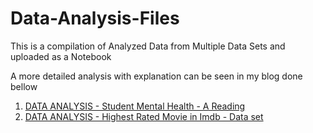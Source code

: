 # Data-Analysis-Files
This is a compilation of Analyzed Data from Multiple Data Sets and uploaded as a Notebook

A more detailed analysis with explanation can be seen in my blog done bellow

1. [DATA ANALYSIS - Student Mental Health - A Reading](https://dev.to/rabroldan/data-analysis-student-mental-health-a-reading-1g1p)
2. [DATA ANALYSIS - Highest Rated Movie in Imdb - Data set](https://dev.to/rabroldan/data-analysis-highest-rated-movie-in-imdb-data-set-2p5a)
